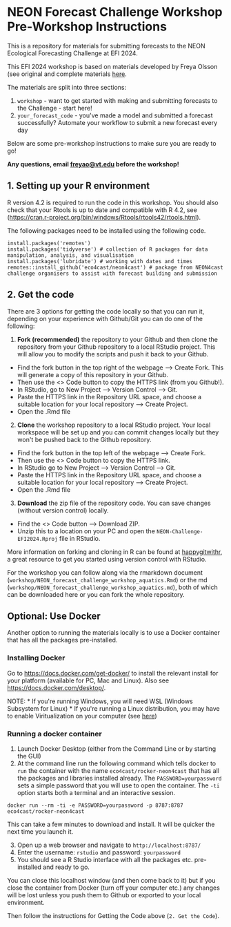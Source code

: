 # NEON Forecast Challenge Workshop Pre-Workshop Instructions

This is a repository for materials for submitting forecasts to the NEON Ecological Forecasting Challenge at EFI 2024. 

This EFI 2024 workshop is based on materials developed by Freya Olsson (see original and complete materials [here](https://github.com/OlssonF/NEON-forecast-challenge-workshop).

The materials are split into three sections:

1.  `workshop` - want to get started with making and submitting forecasts to the Challenge - start here!
2.  `your_forecast_code` - you've made a model and submitted a forecast successfully? Automate your workflow to submit a new forecast every day

Below are some pre-workshop instructions to make sure you are ready to go!

**Any questions, email [freyao\@vt.edu](mailto:freyao@vt.edu) before the workshop!**

## 1. Setting up your R environment

R version 4.2 is required to run the code in this workshop. You should also check that your Rtools is up to date and compatible with R 4.2, see (<https://cran.r-project.org/bin/windows/Rtools/rtools42/rtools.html>).

The following packages need to be installed using the following code.

```{r}
install.packages('remotes')
install.packages('tidyverse') # collection of R packages for data manipulation, analysis, and visualisation
install.packages('lubridate') # working with dates and times
remotes::install_github('eco4cast/neon4cast') # package from NEON4cast challenge organisers to assist with forecast building and submission
```

## 2. Get the code

There are 3 options for getting the code locally so that you can run it, depending on your experience with Github/Git you can do one of the following:

1.  **Fork (recommended)** the repository to your Github and then clone the repository from your Github repository to a local RStudio project. This will allow you to modify the scripts and push it back to your Github.

-   Find the fork button in the top right of the webpage --\> Create Fork. This will generate a copy of this repository in your Github.
-   Then use the \<\> Code button to copy the HTTPS link (from you Github!).
-   In RStudio, go to New Project --\> Version Control --\> Git.
-   Paste the HTTPS link in the Repository URL space, and choose a suitable location for your local repository --\> Create Project.
-   Open the .Rmd file

2.  **Clone** the workshop repository to a local RStudio project. Your local workspace will be set up and you can commit changes locally but they won't be pushed back to the Github repository.

-   Find the fork button in the top left of the webpage --\> Create Fork.
-   Then use the \<\> Code button to copy the HTTPS link.
-   In RStudio go to New Project --\> Version Control --\> Git.
-   Paste the HTTPS link in the Repository URL space, and choose a suitable location for your local repository --\> Create Project.
-   Open the .Rmd file

3.  **Download** the zip file of the repository code. You can save changes (without version control) locally.

-   Find the \<\> Code button --\> Download ZIP.
-   Unzip this to a location on your PC and open the `NEON-Challenge-EFI2024.Rproj` file in RStudio.

More information on forking and cloning in R can be found at [happygitwithr](https://happygitwithr.com/fork-and-clone.html), a great resource to get you started using version control with RStudio.

For the workshop you can follow along via the rmarkdown document (`workshop/NEON_forecast_challenge_workshop_aquatics.Rmd`) or the md (`workshop/NEON_forecast_challenge_workshop_aquatics.md`), both of which can be downloaded here or you can fork the whole repository.

## Optional: Use Docker

Another option to running the materials locally is to use a Docker container that has all the packages pre-installed.

### Installing Docker

Go to <https://docs.docker.com/get-docker/> to install the relevant install for your platform (available for PC, Mac and Linux). Also see <https://docs.docker.com/desktop/>.

NOTE: \* If you're running Windows, you will need WSL (Windows Subsystem for Linux) \* If you're running a Linux distribution, you may have to enable Viritualization on your computer (see [here](https://stackoverflow.com/questions/76646465/unable-to-launch-docker-desktop-on-ubuntu/76655270#76655270))

### Running a docker container

1.  Launch Docker Desktop (either from the Command Line or by starting the GUI)
2.  At the command line run the following command which tells docker to `run` the container with the name `eco4cast/rocker-neon4cast` that has all the packages and libraries installed already. The `PASSWORD=yourpassword` sets a simple password that you will use to open the container. The `-ti` option starts both a terminal and an interactive session.

```         
docker run --rm -ti -e PASSWORD=yourpassword -p 8787:8787 eco4cast/rocker-neon4cast
```

This can take a few minutes to download and install. It will be quicker the next time you launch it.

3.  Open up a web browser and navigate to `http://localhost:8787/`
4.  Enter the username: `rstudio` and password: `yourpassword`
5.  You should see a R Studio interface with all the packages etc. pre-installed and ready to go.

You can close this localhost window (and then come back to it) but if you close the container from Docker (turn off your computer etc.) any changes will be lost unless you push them to Github or exported to your local environment.

Then follow the instructions for Getting the Code above (`2. Get the Code`).
